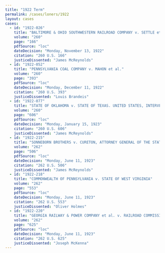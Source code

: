 ```yaml
---
title: "1922 Term"
permalink: /cases/loners/1922
layout: cases
cases:
  - id: "1922-026"
    title: "BALTIMORE & OHIO SOUTHWESTERN RAILROAD COMPANY v. SETTLE et al., PARTNERS UNDER THE FIRM NAME OF W.H. SETTLE & CO."
    volume: "260"
    page: "166"
    pdfSource: "loc"
    dateDecision: "Monday, November 13, 1922"
    citation: "260 U.S. 166"
    justiceDissented: "James McReynolds"
  - id: "1922-052"
    title: "PENNSYLVANIA COAL COMPANY v. MAHON et al."
    volume: "260"
    page: "393"
    pdfSource: "loc"
    dateDecision: "Monday, December 11, 1922"
    citation: "260 U.S. 393"
    justiceDissented: "Louis Brandeis"
  - id: "1922-077"
    title: "STATE OF OKLAHOMA v. STATE OF TEXAS. UNITED STATES, INTERVENER"
    volume: "260"
    page: "606"
    pdfSource: "loc"
    dateDecision: "Monday, January 15, 1923"
    citation: "260 U.S. 606"
    justiceDissented: "James McReynolds"
  - id: "1922-215"
    title: "SONNEBORN BROTHERS v. CURETON, ATTORNEY GENERAL OF THE STATE OF TEXAS, et al."
    volume: "262"
    page: "506"
    pdfSource: "loc"
    dateDecision: "Monday, June 11, 1923"
    citation: "262 U.S. 506"
    justiceDissented: "James McReynolds"
  - id: "1922-218"
    title: "COMMONWEALTH OF PENNSYLVANIA v. STATE OF WEST VIRGINIA"
    volume: "262"
    page: "553"
    pdfSource: "loc"
    dateDecision: "Monday, June 11, 1923"
    citation: "262 U.S. 553"
    justiceDissented: "Oliver Holmes"
  - id: "1922-220"
    title: "GEORGIA RAILWAY & POWER COMPANY et al. v. RAILROAD COMMISSION OF THE STATE OF GEORGIA et al."
    volume: "262"
    page: "625"
    pdfSource: "loc"
    dateDecision: "Monday, June 11, 1923"
    citation: "262 U.S. 625"
    justiceDissented: "Joseph McKenna"
---
```

